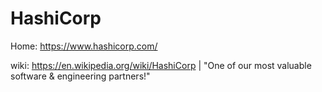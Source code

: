 # HashiCorp
Home: https://www.hashicorp.com/

wiki: https://en.wikipedia.org/wiki/HashiCorp | "One of our most valuable software &amp; engineering partners!"
